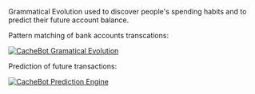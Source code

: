 Grammatical Evolution used to discover people's spending habits and to predict their future account balance. 

Pattern matching of bank accounts transcations:

[![CacheBot Gramatical Evolution](https://j.gifs.com/Q08xQl.gif)](https://www.youtube.com/watch?v=ehfmT40tens "CacheBot Gramatical Evolution")


Prediction of future transactions:

[![CacheBot Prediction Engine](https://j.gifs.com/9QEznx.gif)](https://www.youtube.com/watch?v=GZoRu0WVb5c "CacheBot Prediction Engine")


